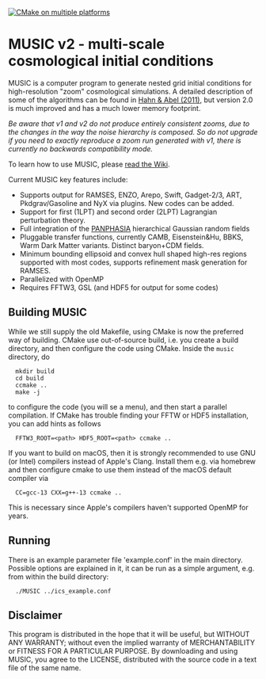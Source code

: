 [![CMake on multiple platforms](https://github.com/cosmo-sims/MUSIC/actions/workflows/cmake-multi-platform.yml/badge.svg)](https://github.com/cosmo-sims/MUSIC/actions/workflows/cmake-multi-platform.yml)

MUSIC v2 - multi-scale cosmological initial conditions
======================================================

MUSIC is a computer program to generate nested grid initial conditions for high-resolution "zoom" cosmological simulations. A detailed description of some of the algorithms can be found in [Hahn & Abel (2011)](http://arxiv.org/abs/1103.6031), but version 2.0 is much improved and has a much lower memory footprint. 

*Be aware that v1 and v2 do not produce entirely consistent zooms, due to the changes in the way the noise hierarchy is composed. So do not upgrade if you need to exactly reproduce a zoom run generated with v1, there is currently no backwards compatibility mode.*

To learn how to use MUSIC, please [read the Wiki](https://github.com/cosmo-sims/music/wiki). 

Current MUSIC key features include:

- Supports output for RAMSES, ENZO, Arepo, Swift, Gadget-2/3, ART, Pkdgrav/Gasoline and NyX via plugins. New codes can be added.
- Support for first (1LPT) and second order (2LPT) Lagrangian perturbation theory.
- Full integration of the [PANPHASIA](https://arxiv.org/abs/1306.5968) hierarchical Gaussian random fields
- Pluggable transfer functions, currently CAMB, Eisenstein&Hu, BBKS, Warm Dark Matter variants. Distinct baryon+CDM fields.
- Minimum bounding ellipsoid and convex hull shaped high-res regions supported with most codes, supports refinement mask generation for RAMSES.
- Parallelized with OpenMP
- Requires FFTW3, GSL (and HDF5 for output for some codes)

## Building MUSIC
While we still supply the old Makefile, using CMake is now the preferred way of building. CMake use out-of-source build, i.e. you create a build directory, and then configure the code using CMake. Inside the `music` directory, do
```
  mkdir build
  cd build
  ccmake ..
  make -j
```
to configure the code (you will se a menu), and then start a parallel compilation. If CMake has trouble finding your FFTW or HDF5 installation, you can add hints as follows
```
  FFTW3_ROOT=<path> HDF5_ROOT=<path> ccmake ..
```
If you want to build on macOS, then it is strongly recommended to use GNU (or Intel) compilers instead of Apple's Clang. Install them e.g. via homebrew and then configure cmake to use them instead of the macOS default compiler via
```
  CC=gcc-13 CXX=g++-13 ccmake ..
```
This is necessary since Apple's compilers haven't supported OpenMP for years.


## Running
There is an example parameter file 'example.conf' in the main directory. Possible options are explained in it, it can be run as a simple argument, e.g. from within the build directory:
```
  ./MUSIC ../ics_example.conf
```


## Disclaimer
This program is distributed in the hope that it will be useful, but WITHOUT ANY WARRANTY; without even the implied warranty of MERCHANTABILITY or FITNESS FOR A PARTICULAR PURPOSE. By downloading and using MUSIC, you agree to the LICENSE, distributed with the source code in a text file of the same name.


